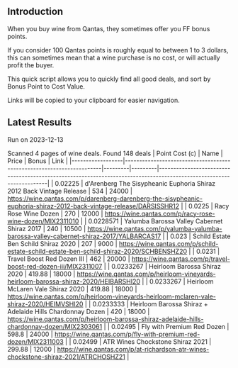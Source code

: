 ## Introduction

When you buy wine from Qantas, they sometimes offer you FF bonus points. 

If you consider 100 Qantas points is roughly equal to between 1 to 3 dollars, this can sometimes mean that a wine purchase is no cost, or will actually profit the buyer.

This quick script allows you to quickly find all good deals, and sort by Bonus Point to Cost Value.

Links will be copied to your clipboard for easier navigation.

## Latest Results

Run on 2023-12-13

Scanned 4 pages of wine deals.
Found 148 deals
|   Point Cost (c) | Name                                                                 |   Price |   Bonus | Link                                                                                                                |
|------------------|----------------------------------------------------------------------|---------|---------|---------------------------------------------------------------------------------------------------------------------|
|        0.02225   | d'Arenberg The Sisypheanic Euphoria Shiraz 2012 Back Vintage Release |  534    |   24000 | https://wine.qantas.com/p/darenberg-darenberg-the-sisypheanic-euphoria-shiraz-2012-back-vintage-release/DARSISSHR12 |
|        0.0225    | Racy Rose Wine Dozen                                                 |  270    |   12000 | https://wine.qantas.com/p/racy-rose-wine-dozen/MIX2311010                                                           |
|        0.0228571 | Yalumba Barossa Valley Cabernet Shiraz 2017                          |  240    |   10500 | https://wine.qantas.com/p/yalumba-yalumba-barossa-valley-cabernet-shiraz-2017/YALBARCAS17                           |
|        0.023     | Schild Estate Ben Schild Shiraz 2020                                 |  207    |    9000 | https://wine.qantas.com/p/schild-estate-schild-estate-ben-schild-shiraz-2020/SCHBENSHZ20                            |
|        0.0231    | Travel Boost Red Dozen III                                           |  462    |   20000 | https://wine.qantas.com/p/travel-boost-red-dozen-iii/MIX2311007                                                     |
|        0.0233267 | Heirloom Barossa Shiraz 2020                                         |  419.88 |   18000 | https://wine.qantas.com/p/heirloom-vineyards-heirloom-barossa-shiraz-2020/HEIBARSHI20                               |
|        0.0233267 | Heirloom McLaren Vale Shiraz 2020                                    |  419.88 |   18000 | https://wine.qantas.com/p/heirloom-vineyards-heirloom-mclaren-vale-shiraz-2020/HEIMVSHI20                           |
|        0.0233333 | Heirloom Barossa Shiraz + Adelaide Hills Chardonnay Dozen            |  420    |   18000 | https://wine.qantas.com/p/heirloom-barossa-shiraz-adelaide-hills-chardonnay-dozen/MIX2303061                        |
|        0.02495   | Fly with Premium Red Dozen                                           |  598.8  |   24000 | https://wine.qantas.com/p/fly-with-premium-red-dozen/MIX2311003                                                     |
|        0.02499   | ATR Wines Chockstone Shiraz 2021                                     |  299.88 |   12000 | https://wine.qantas.com/p/at-richardson-atr-wines-chockstone-shiraz-2021/ATRCHOSHZ21                                |

